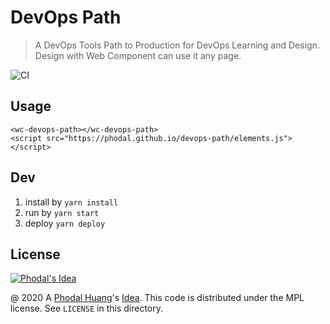 # DevOps Path

> A DevOps Tools Path to Production for DevOps Learning and Design. Design with Web Component can use it any page.

![CI](https://github.com/phodal/devops-path/workflows/CI/badge.svg)


## Usage

```
<wc-devops-path></wc-devops-path>
<script src="https://phodal.github.io/devops-path/elements.js"></script>
```

## Dev

1. install by `yarn install`
2. run by `yarn start`
3. deploy `yarn deploy`


License
---

[![Phodal's Idea](http://brand.phodal.com/shields/idea-small.svg)](http://ideas.phodal.com/)

@ 2020 A [Phodal Huang](https://www.phodal.com)'s [Idea](http://github.com/phodal/ideas).  This code is distributed under the MPL license. See `LICENSE` in this directory.
